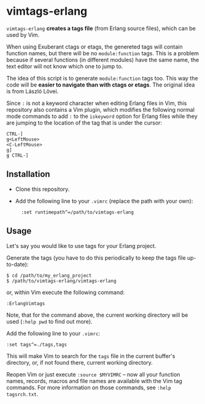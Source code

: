 vimtags-erlang
==============

`vimtags-erlang` **creates a tags file** (from Erlang source files), which can
be used by Vim.

When using Exuberant ctags or etags, the genereted tags will contain function
names, but there will be no `module:function` tags. This is a problem
because if several functions (in different modules) have the same name, the
text editor will not know which one to jump to.

The idea of this script is to generate `module:function` tags too. This way the
code will be **easier to navigate than with ctags or etags**. The original idea
is from László Lövei.

Since `:` is not a keyword character when editing Erlang files in Vim, this
repository also contains a Vim plugin, which modifies the following normal mode
commands to add `:` to the `iskeyword` option for Erlang files while they are
jumping to the location of the tag that is under the cursor:

    CTRL-]
    g<LeftMouse>
    <C-LeftMouse>
    g]
    g CTRL-]

Installation
------------

- Clone this repository.
- Add the following line to your `.vimrc` (replace the path with your own):

        :set runtimepath^=/path/to/vimtags-erlang

Usage
-----

Let's say you would like to use tags for your Erlang project.

Generate the tags (you have to do this periodically to keep the tags file
up-to-date):

    $ cd /path/to/my_erlang_project
    $ /path/to/vimtags-erlang/vimtags-erlang

or, within Vim execute the following command:

    :ErlangVimtags

Note, that for the command above, the current working directory will be used
(`:help pwd` to find out more).

Add the following line to your `.vimrc`:

    :set tags^=./tags,tags

This will make Vim to search for the `tags` file in the current buffer's
directory, or, if not found there, current working directory.

Reopen Vim or just execute `:source $MYVIMRC` – now all your function names,
records, macros and file names are available with the Vim tag commands. For
more information on those commands, see `:help tagsrch.txt`.
